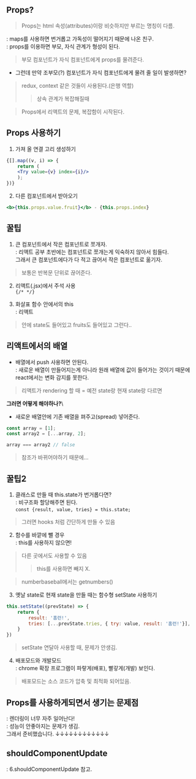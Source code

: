 ## Props?
> Props는 html 속성(attributes)이랑 비슷하지만 부르는 명칭이 다름.

: maps를 사용하면 번거롭고 가독성이 떨어지기 때문에 나온 친구.\
: props를 이용하면 부모, 자식 관계가 형성이 된다.
> 부모 컴포넌트가 자식 컴포넌트에게 props를 물려준다.

- 그런데 만약 조부모(?) 컴포넌트가 자식 컴포넌트에게 물려 줄 일이 발생하면?
> redux, context 같은 것들이 사용된다.(은행 역할)
>> 상속 관계가 복잡해질때

> Props에서 리액트의 문제, 복잡함이 시작된다.
## Props 사용하기
1. 가져 올 연결 고리 생성하기
``` jsx
{[].map((v, i) => {
    return (
    <Try value={v} index={i}/>
    );
})}
```
2. 다른 컴포넌트에서 받아오기
``` jsx
<b>{this.props.value.fruit}</b> - {this.props.index}
```
## 꿀팁
1. 큰 컴포넌트에서 작은 컴포넌트로 쪼개자.\
: 리액트 공부 초반에는 컴포넌트로 쪼개는게 익숙하지 않아서 힘들다.\
그래서 큰 컴포넌트에다가 다 적고 끊어서 작은 컴포넌트로 옮기자.
> 보통은 반복문 단위로 끊어준다.

2. 리액트(.jsx)에서 주석 사용\
```{/* */}```

3. 화살표 함수 안에서의 this\
: 리액트
> 안에 state도 들어있고 fruits도 들어있고 그런다..

## 리액트에서의 배열
- 배열에서 push 사용하면 안된다.\
: 새로운 배열이 만들어지는게 아니라 원래 배열에 값이 들어가는 것이기 때문에\
react에서는 변화 감지를 못한다.
> 리액트가 rendering 할 때 = 예전 state랑 현재 state랑 다르면

__그러면 어떻게 해야하나?__\
- 새로운 배열안에 기존 배열을 펴주고(spread) 넣어준다.
``` jsx
const array = [1];
const array2 = [...array, 2];

array === array2 // false
```
> 참조가 바뀌어야하기 때문에...

## 꿀팁2
1. 클래스로 만들 때 this.state가 번거롭다면?\
: 비구조화 할당해주면 된다.\
``` const {result, value, tries} = this.state; ```
> 그러면 hooks 처럼 간단하게 만들 수 있음

2. 함수를 바깥에 뺄 경우\
: this를 사용하지 않으면!
> 다른 곳에서도 사용할 수 있음
>> this를 사용하면 빼지 X.

> numberbaseball에서는 getnumbers()

3. 옛날 state로 현재 state을 만들 때는 함수형 setState 사용하기
``` jsx
this.setState((prevState) => {
    return {
        result: '홈런!',
        tries: [...prevState.tries, { try: value, result: '홈런!'}],
    }
})
```
> setState 연달아 사용할 때, 문제가 안생김.

4. 배포모드와 개발모드\
: chrome 확장 프로그램이 파랗게(배포), 빨갛게(개발) 보인다.
> 배포모드는 소스 코드가 압축 및 최적화 되어있음.

## Props를 사용하게되면서 생기는 문제점
: 렌더링이 너무 자주 일어난다!\
: 성능이 안좋아지는 문제가 생김.\
그래서 준비했습니다.
↓↓↓↓↓↓↓↓↓↓↓↓
## shouldComponentUpdate
: 6.shouldComponentUpdate 참고.